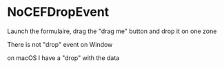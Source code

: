 # NoCEFDropEvent


Launch the formulaire, drag the "drag me" button and drop it on one zone

There is not "drop" event on Window

on macOS I have a "drop" with the data
